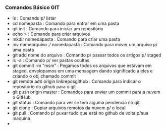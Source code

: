 ### Comandos Básico GIT
- ls : Comando p/ listar
- cd nomepasta : Comando para entrar em uma pasta
- git init : Comando para iniciar um repositório
- echo > : Comando para criar arquivos
- mkdir nomedapasta : Comando para criar uma pasta
- mv nomearquivo ./ nomedapasta : Comando para mover um arquivo p/ uma pasta
- git add nome do arquivo : Comando p/ passar todos os artigos p/ staged
- ls -a : Comando p/ ver pastas ocultas
- git commit -m "msm" : Pegamos todos os arquivos que estavam em staged, envelopamos em uma mensagem dando significado a eles e criando o obj chamado commit
- git remote add origin linkreposgithub : Comando para indicar o repositório do github para o git
- git push origin master : Comandos para enviar um commit para a nuvem o GitHub
- git status : Comando para ver se tem alguma pendencia no git
- git clone : Copiar arquivos remotos da nuvem p/ o local
- git pull : Comando p/ puxar tudo que está no github de volta p/sua maquina
- 
